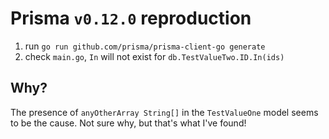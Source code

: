 # Prisma `v0.12.0` reproduction

1. run `go run github.com/prisma/prisma-client-go generate`
1. check `main.go`, `In` will not exist for `db.TestValueTwo.ID.In(ids)`

## Why?

The presence of `anyOtherArray String[]` in the `TestValueOne` model seems to be the cause. Not sure why, but that's what I've found!
